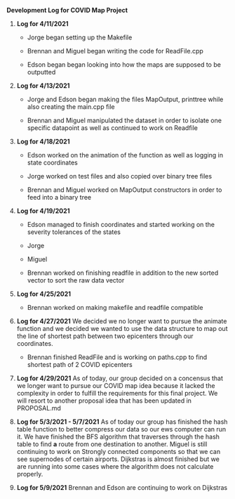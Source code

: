 **Development Log for COVID Map Project**

1. **Log for 4/11/2021**
    * Jorge began setting up the Makefile
    
    * Brennan and Miguel began writing the code for ReadFile.cpp

    * Edson began began looking into how the maps are supposed to be outputted

1. **Log for 4/13/2021**
    * Jorge and Edson began making the files MapOutput, printtree while also creating the main.cpp file

    * Brennan and Miguel manipulated the dataset in order to isolate one specific datapoint as well as continued to work on Readfile

1. **Log for 4/18/2021**
    * Edson worked on the animation of the function as well as logging in state coordinates

    * Jorge worked on test files and also copied over binary tree files

    * Brennan and Miguel worked on MapOutput constructors in order to feed into a binary tree

1. **Log for 4/19/2021** 
    * Edson managed to finish coordinates and started working on the severity tolerances of the states

    * Jorge

    * Miguel

    * Brennan worked on finishing readfile in addition to the new sorted vector to sort the raw data vector

1. **Log for 4/25/2021**
    * Brennan worked on making makefile and readfile compatible

1. **Log for 4/27/2021**
    We decided we no longer want to pursue the animate function and we decided we wanted to use the data structure to map out the line of shortest
    path between two epicenters through our coordinates.
    * Brennan finished ReadFile and is working on paths.cpp to find shortest path of 2 COVID epicenters

1. **Log for 4/29/2021**
    As of today, our group decided on a concensus that we longer want to pursue our COVID map idea because it lacked the complexity in order to fulfill the requirements for this final project. We will resort to another proposal idea that has been updated in PROPOSAL.md

1. **Log for 5/3/2021 - 5/7/2021**
    As of today our group has finished the hash table function to better compress our data so our ews computer can run it. We have finished the BFS algorithm that traverses through the hash table to find **a** route from one destination to another. Miguel is still continuing to work on Strongly connected components so that we can see supernodes of certain airports. Dijkstras is almost finished but we are running into some cases where the algorithm does not calculate properly.

1. **Log for 5/9/2021**
    Brennan and Edson are continuing to work on Dijkstras